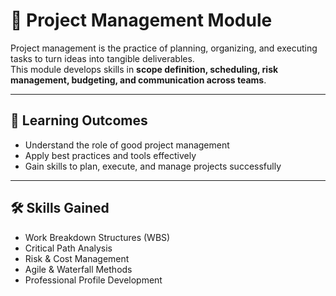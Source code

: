 # 📘 Project Management Module  

Project management is the practice of planning, organizing, and executing tasks to turn ideas into tangible deliverables.  
This module develops skills in **scope definition, scheduling, risk management, budgeting, and communication across teams**.  

---

## 🎯 Learning Outcomes  
- Understand the role of good project management  
- Apply best practices and tools effectively  
- Gain skills to plan, execute, and manage projects successfully  

---

## 🛠️ Skills Gained  
- Work Breakdown Structures (WBS)  
- Critical Path Analysis  
- Risk & Cost Management  
- Agile & Waterfall Methods  
- Professional Profile Development  
